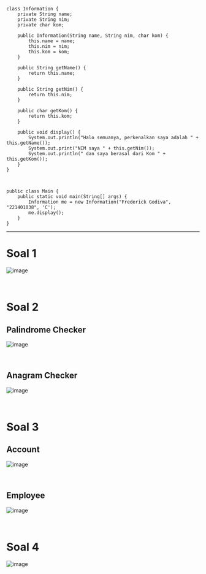 ```
class Information {
    private String name;
    private String nim;
    private char kom;

    public Information(String name, String nim, char kom) {
        this.name = name;
        this.nim = nim;
        this.kom = kom;
    }

    public String getName() {
        return this.name;
    }

    public String getNim() {
        return this.nim;
    }

    public char getKom() {
        return this.kom;
    }

    public void display() {
        System.out.println("Halo semuanya, perkenalkan saya adalah " + this.getName());
        System.out.print("NIM saya " + this.getNim());
        System.out.println(" dan saya berasal dari Kom " + this.getKom());
    }
}



public class Main {
    public static void main(String[] args) {
        Information me = new Information("Frederick Godiva", "221401038", 'C');
        me.display();
    }
}
```
---

# Soal 1
![image](https://github.com/FrederickGodiva/UTS_Lab5_OOP/assets/114503454/30037237-7f6c-44ec-83c3-0dcf14055019)


<br>

# Soal 2
## Palindrome Checker
![image](https://github.com/FrederickGodiva/UTS_Lab5_OOP/assets/114503454/f7207958-f6e9-47a9-90e2-9adf4d3b2dec)

<br>

## Anagram Checker
![image](https://github.com/FrederickGodiva/UTS_Lab5_OOP/assets/114503454/799f1b67-284e-4abb-a1ce-694f699210c1)

<br>

# Soal 3
## Account
![image](https://github.com/FrederickGodiva/UTS_Lab5_OOP/assets/114503454/319d3994-bb58-4e59-82e9-64af08e2d7a9)

<br>

## Employee
![image](https://github.com/FrederickGodiva/UTS_Lab5_OOP/assets/114503454/2707bb53-4b76-49ce-9b8d-618cbd3dc68f)

<br>

# Soal 4
![image](https://github.com/FrederickGodiva/UTS_Lab5_OOP/assets/114503454/75598348-c01e-4d07-a43a-63b9ff0ed642)
